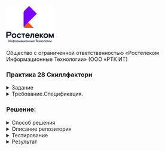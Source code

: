 ![img.png](img.png)

Общество с ограниченной ответственностью
 «Ростелеком Информационные Технологии»
(ООО «РТК ИТ)
### Практика 28 Скиллфактори

<div>
  <div>
    <details><summary>Задание</summary>

  Заказчик передал вам следующее задание:

    1 Протестировать требования.
    2 Разработать тест-кейсы (не менее 15). Необходимо применить несколько техник тест-дизайна.
    3 Провести автоматизированное тестирование продукта (не менее 15 автотестов). Заказчик ожидает по одному автотесту на каждый написанный тест-кейс.
      Оформите свой набор автотестов в GitHub.
    4 Оформить описание обнаруженных дефектов.
      Во время обучения вы работали с разными сервисами и шаблонами, используйте их для оформления тест-кейсов и обнаруженных дефектов.
      (если дефекты не будут обнаружены, то составить описание трех дефектов)

  Ожидаемый результат

    1 Перечислены инструменты, которые применялись для тестирования.

      1.1 Почему именно этот инструмент и эту технику.
      1.2 Что им проверялось.
      1.3 Что именно в нем сделано.
  К выполненному заданию прикреплены:

     . Набор тест-кейсов.
     . Набор автотестов на GitHub. Обратите внимание, что в репозитории должен находиться файл README.md, где будет описано,
       что именно проверяют данные тестовые сценарии и какие команды необходимо выполнить для запуска тестов.
       Описанные команды должны работать на любом компьютере с установленными Python3 и PyTest.
     . Описание оформленных дефектов.
  Если что-то не получилось выполнить, то распишите детально, чтобы у нас была возможность дать обратную связь:

     . Что именно не получилось?
     . Как пробовали решить задачу?
     . Что помешало решить?
   </details> 
  </div>
  <div>
    <details><summary>Требование.Спецификация.</summary>
     
  Стандартная авторизация по логину и паролю:

    1.	Система отображает форму «Авторизация», разделенную вертикально на два блока и содержащую:
    2.	В левой части:
      a.	Меню выбора типа аутентификации
        i.	Таб выбора аутентификации по номеру, "Номер"
        ii.	Таб выбора аутентификации по логину и паролю, "Почта"
        iii.	Таб выбора аутентификации по почте и паролю, "Логин"
        iv.	Таб выбора аутентификации по лицевому счету и паролю, “Лицевой счет”
      b.	Форма ввода "Номер" или "Логин" или "Почта" или “Лицевой счет” (По умолчанию выбрана форма авторизации по телефону)
      c.	Форма ввода "Пароль"
    3.	В правой части:
      a.	Продуктовый слоган ЛК "Ростелеком ID".
      b.	Вспомогательная информация для клиента.
      При вводе номера телефона/почты/логина/лицевого счета - таб выбора аутентификации меняется автоматически.

  Сценарий авторизации клиента по номеру телефона, кнопка "Номер":

    1.	Клиент вводит номер телефона и пароль
    2.	Система:
       a.	Проверяет корректность введенного номера;
       b.	Проверяет связку Номер+Пароль;
       c.	При успешной проверки Номера и пароля - система переходит к следующему шагу п.3. , иначе клиенту отображается ошибка, сценарий начинается с пункта 1.
       d.	При некорректном вводе связки Номер + Пароль, выводим сообщение "Неверный логин или пароль" и элемент "Забыл пароль" перекрашивается в оранжевый цвет.
    3.	Система:
       a.	Выполняет успешный поиск УЗ по введенному номеру телефона;
       b.	Аутентифицирует клиента;
       c.	Выполняет перенаправление клиента на страницу redirect_uri.

  Сценарий авторизации клиента по номеру телефона, кнопка "Почта":

    1.	Клиент вводит Почта и пароль
    2.	Система:
       a.	Проверяет корректность введенной почты;
       b.	Проверяет связку Почта+Пароль;
       c.	При успешной проверки почты и пароля - система переходит к следующему шагу п.3. , иначе клиенту отображается ошибка, сценарий начинается с пункта 1.
       d.	При некорректном вводе связки Номер + Пароль, выводим сообщение "Неверный логин или пароль" и элемент "Забыл пароль" перекрашивается в оранжевый цвет.
    3.	Система:
       a.	Выполняет успешный поиск УЗ по введенной почте;
       b.	Аутентифицирует клиента;
       c.	Выполняет перенаправление клиента на страницу redirect_uri.

  Сценарий авторизации клиента по номеру телефона, кнопка "Логин":

    1.	Клиент вводит Логин и пароль
    2.	Система:
       a.	Проверяет корректность введенного логина;
       b.	Проверяет связку Логин+Пароль;
       c.	При успешной проверки почты и пароля - система переходит к следующему шагу п.3. , иначе клиенту отображается ошибка, сценарий начинается с пункта 1.
       d.	При некорректном вводе связки Номер + Пароль, выводим сообщение "Неверный логин или пароль" и элемент "Забыл пароль" перекрашивается в оранжевый цвет.
    3.	Система:
       a.	Выполняет успешный поиск УЗ по введенному логину;
       b.	Аутентифицирует клиента;
       c.	Выполняет перенаправление клиента на страницу redirect_uri.

  Сценарий авторизации клиента по номеру телефона, кнопка "Лицевой счет":

    1.	Клиент вводит Лицевой счет и пароль
    2.	Система:
       a)	Проверяет корректность введенного лицевого счет и ищет логин связанный с лицевым счетом, в следующих шагах проверяется найденный логин;
       b)	Проверяет связку Логин+Пароль;
       c)	При успешной проверки логина и пароля - система переходит к следующему шагу п.3. , иначе клиенту отображается ошибка, сценарий начинается с пункта 1.
       d)	При некорректном вводе связки Номер + Пароль, выводим сообщение "Неверный логин или пароль" и элемент "Забыл пароль" перекрашивается в оранжевый цвет.
    3.	Система:
       a)	Выполняет успешный поиск УЗ по Лицевому счету;
       b)	Аутентифицирует клиента;
       c)	Выполняет перенаправление клиента на страницу redirect_uri.

  Авторизация по временному коду:

    1.	Система отображает форму «Авторизация по коду», содержащую:
       a)	Подсказку по работе с формой “Укажите контактный номер телефона или почту, на которые необходимо отправить код подтверждения”;
       b)	Поле ввода номера телефона или почты;
       c)	Кнопку "Получить код".
    2.	Клиент вводит номер телефона/почту и нажимает кнопку "Получить код";
    3.	Система:
       a)	Проверяет корректность введенного номера/почты;
       b)	Отправляет код на введенный номер телефон/почту;
    4.	Отображает форму ввода кода подтверждения, содержащую:
       a)	Номер телефона/Почту на который был отправлен код;
       b)	Ссылку "Изменить номер", если пользователь ввел телефон на 2 шаге или ссылку "Изменить почту",
            если пользователь ввел почту на шаге 2 (ссылка ведет на форму ввода номера телефона/почты);
       c)	Шесть отдельных полей для ввода кода подтверждения;
       d)	Текст с обратным отсчётом времени до повторной попытки отправки код, по завершении отсчёта отображается ссылка "Получить новый код";
    5.	Клиент начинает вводить полученный код;
    6.	Система:
       a)	После ввода каждой цифры переводит фокус ввода в следующее поле;
       b)	При событии заполнения всех 6 полей производит верификацию кода;
       c)	При успешной верификации кода система переходит к следующему шагу, иначе клиенту отображается ошибка, сценарий останавливается.
    7.	Система:
       a)	Выполняет поиск УЗ по введенному номеру телефона/почте: 
          i.	Если УЗ с таким телефоном/почтой не найдена, то создает новую без пароля, ФИО, Региона после чего переход на шаг 8;
         ii.	Если УЗ найдена – переход на шаг 8;
    8.	Аутентифицирует клиента;
    9.	Выполняет перенаправление клиента на страницу из redirect_uri;

  Восстановление пароля.   
  Окно выбора типа восстановления пароля:

    1.	Система отображает форму «Восстановление пароля» содержащую:
      a.	Меню выбора типа ввода контактных данных:
         i.	Таб выбора восстановления пароля по номеру, "Номер"
        ii.	Таб выбора восстановления пароля по логину и паролю, "Почта"
       iii.	Таб выбора восстановления пароля по почте и паролю, "Логин"
        iv.	Таб выбора восстановления пароля по ЛС, "Лицевой счет"
      b.	Форма ввода "Номер" или "Логин" или "Почта" или "Лицевой счет" (По умолчанию выбрана форма восстановления пароля по телефону)
      c.	Форма ввода "Капча"
      d.	Кнопка "Далее" переход в п.3. (Продолжить сценарий восстановления пароля)
         i.	Если к УЗ привязан только телефон, то переход в Сценарий восстановления пароля клиента по номеру телефона, кнопка "По SMS на номер телефона"
        ii.	Если к УЗ привязан только почту, то переход в Сценарий восстановления пароля клиента по номеру телефона, кнопка "По ссылке на почту"
      e.	Кнопка "Вернуться" (Вернуться на форму авторизации)
    2.	После введения телефона, почты, логина или ЛС отображается форма выбора восстановления пароля:
      a)	Выбор "По SMS на номер телефона" (Если телефон привязан к УЗ)
      b)	Выбор "По ссылке на почту" (Если почта привязана к УЗ)
      c)	Кнопка "Продолжить" (Продолжить сценарий восстановления пароля)
      d)	 Кнопка "Вернуться назад" (Вернуться на форму ввода контактных данных п.1 для восстановления пароля)

  Сценарий восстановления пароля клиента по номеру телефона, кнопка "По SMS на номер телефона":

    1.	Пользователь выбирает восстановить по номеру телефона;
    2.	Система отправляем пользователю смс с кодом на номер привязанный к УЗ SSO;
    3.	Открывается форма с полем для ввода кода из СМС которая содержит:  
      3.1 Кнопку "Получить код повторно" (Повторная отправка смс с новым кодом);
      3.2 Кнопка "Вернуться назад" (Вернуться на шаг ввода контактных данных для восстановления доступа);
      3.3 При вводе неправильного кода отображается ошибка "Неверный код. Повторите попытку"
      3.4 При вводе временного кода срок времени которого закончился отображается ошибка "Время жизни кода истекло"
    4.	Пользователь вводит корректный проверочный код (переход в п.5);
    5.	После ввода корректного кода из смс - открывается форма для ввода нового пароля, состоящая из:
      5.1 Поле ввода нового пароля
      5.2 Поле ввода для подтверждения нового пароля
      5.3 Кнопка "Сохранить" для подтверждения нового пароля (Переход в п.5)
      5.4 Правила для создания пароля
    6.	Пользователь вводит новый пароль, подтверждение пароля и нажимает кнопку "Сохранить";
    7.	Система проверяет корректность пароля по правилам и при успешной проверке отображается следующая форма, иначе отображается ошибка:
      7.1 Если пользователь ввел пароль менее 8 символов "Длина пароля должна быть не менее 8 символов" под полем "Новый пароль"
      7.2 Если пользователь ввел пароль без заглавных букв "Пароль должен содержать хотя бы одну заглавную букву" под полем "Новый пароль"
      7.3 Если пользователь ввел пароль не с латинскими буквами "Пароль должен содержать только латинские буквы" под полем "Новый пароль"
      7.4 Если пользователь ввел в поле "Подтверждение пароля" пароль отличный от пароль "Новый пароль" выводим "Пароли не совпадают" под полем "Подтверждение пароля"
    8.	Если пользователь ввел пароль согласно парольной политике, система проверяет введенный пароль с тремя предыдущими:
      8.1 Если пользователь ввел пароль, идентичный трем предыдущим  "Этот пароль уже использовался, укажите другой пароль"
      8.2 Если пользователь ввел пароль, отличный от трех предыдущих - переход на шаг 
    9.	Клиент перенаправляется на страницу авторизации.
 
  Сценарий восстановления пароля клиента по номеру телефона, кнопка "По ссылке на почту":

    1.	Пользователь выбирает восстановить по почте;
    2.	Открывается форма оповещающая пользователя об отправке письма на его почту, которая содержит:
      2.1 Текст оповещающий об отправке письма со ссылкой на почту;
      2.2 Кнопку "Вернуться назад" (Переход на форму авторизации)
    3.	Пользователь открывает письмо и переходит по ссылке.
    4.	Система отображает форму состоящую из:
      1.	Поле ввода нового пароля
      2.	Поле ввода для подтверждения нового пароля
      3.	Кнопка "Сохранить" для подтверждения нового пароля (Переход в п.5)
      4.	Правила для создания пароля
      5.	Система проверяет корректность пароля по правилам и при успешной проверке отображается следующая форма, иначе отображается ошибка:
        5.1 Если пользователь ввел пароль менее 8 символов "Длина пароля должна быть не менее 8 символов"
        5.2 Если пользователь ввел пароль без заглавных букв "Пароль должен содержать хотя бы одну заглавную букву"
        5.3 Если пользователь ввел пароль не с латинскими буквами "Пароль должен содержать только латинские буквы"
      6   Если пользователь ввел пароль согласно парольной политике, система проверяет введенный пароль с тремя предыдущими:
        6.1 Если пользователь ввел пароль, идентичный трем предыдущим  "Этот пароль уже использовался, укажите другой пароль"
        6.2 Если пользователь ввел пароль, отличный от трех предыдущих - переход на шаг 
      7	  Пользователь переходит на форму успешной смены пароля.
      8	  При нажатии на кнопку "Авторизоваться" пользователь перенаправляется на форму авторизации.
   </details>
  </div>
</div>

### Решение:
<div>
  <div>
   <details><summary>Способ решения</summary>

                        Тестирование сайта
       Тестирование интерфейса страниц регистрации, авторизации и восстановления пароля в личном кабинете
     «Ростелеком» проведено исходя из отсутствия Личного кабинета у пользователя (тестировщик не является клиентом Ростелекома),
     а также без имеющегося тестового доступа к системе либо тестовых учетных данных и капчи, вследствие чего все тестовые сценарии в автоматизации имели и имеют затруднения в реализациии.
     Проведено тестирование форм регистрации (разными способами), авторизации (разными способами) и восстановления пароля (разными способами).
     Всего составлено 20 автоматизированных тестов, включая параметризованные параметрами (отдельные кейсы), в т. ч.:
     •	Форма регистрации – 9 тестов и 36 параметров,
     •	Форма авторизации – 6 тестов,
     •	Форма восстановления пароля – 4 тестов.
       20 Тестов Скип из-за отсуствия данных капчи и кодов, а тестовых даных.

     Код построен на реализации методов действий над локаторами для построения тестовых сценарий.

       Техники тест-дизайна, используемые при составлении тестовых сценариев и тест кейсов:

     •	разбиение на классы эквивалентности и анализ граничных значений;
     •	таблицы причинно-следственных решений, состояний и переходов;
     •	предугадывание ошибки;
     •	диаграмма пользовательских ролей;
     •	исследовательское и свободное тестирование.
   </details>
  </div>
  <div>
   <details><summary>Описание репозитория</summary>

                     Репозиторий содержит:
     Директорию SCR для файлов автоматизированного тестирования, где:
     settings.py - файл данных для тестов

     requiments.txt - зависимости
     chromedriver.exe - драйвер Хрома
     conftest.py - фикстура запуска драйвера браузера
     директории pages - файлов методов страниц (авторизации auth_page.py,
     восстановления pass_rec_page.py, регистрации pass_rec_page.py
     и их локаторов locators.py,
     а также базовым файлом base.py для всех страниц и декораторов ожидания локаторов.
     директории tests - файлов тестов и логов myoutput.log, а также дериктории скриншотов тестов.

   </details>
  </div>
  <div>
   <details><summary>Тестирование</summary>

     Ввести данные в файл settings
     Установить зависимости из requirements.txt
     Все тесты с капчей и кодами скип

     Тесты запускать в терминале с \tests
     Тесты регистрации 
     pytest test_registr.py > myoutput_registr.log
     Тесты авторизации
     pytest test_auth.py > myoutput_auth.log
     Тесты восстонавление
     pytest test_pass_rec.py > myoutput_pass_rec.log

     Либо по маркеру  pytest -m norm > myoutput_norm.log
     без кодов и капчи(6авто,4пасс,9регистр и 26параметр)
   </details>
  </div>
  <div>
    <details><summary>Результат</summary>

     Тестами выевлен:
     - дефект страницы регистрации отсуствие слогана
     - дефект ввода полей паролей на обработку пароля с юникодом
     - дефект перехода на авторизацию через yandex
     Ручным тестированием, иследования бага отсуствия слогона по скриншоту 
     выевлен:
     - дефект по требованию расположения блоков авторизации и слогана

   </details>
  </div>
</div>

